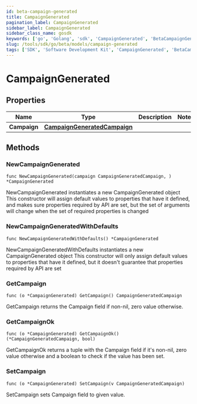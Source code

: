```yaml
---
id: beta-campaign-generated
title: CampaignGenerated
pagination_label: CampaignGenerated
sidebar_label: CampaignGenerated
sidebar_class_name: gosdk
keywords: ['go', 'Golang', 'sdk', 'CampaignGenerated', 'BetaCampaignGenerated'] 
slug: /tools/sdk/go/beta/models/campaign-generated
tags: ['SDK', 'Software Development Kit', 'CampaignGenerated', 'BetaCampaignGenerated']
---
```


# CampaignGenerated

## Properties

Name | Type | Description | Notes
------------ | ------------- | ------------- | -------------
**Campaign** | [**CampaignGeneratedCampaign**](campaign-generated-campaign) |  | 

## Methods

### NewCampaignGenerated

`func NewCampaignGenerated(campaign CampaignGeneratedCampaign, ) *CampaignGenerated`

NewCampaignGenerated instantiates a new CampaignGenerated object
This constructor will assign default values to properties that have it defined,
and makes sure properties required by API are set, but the set of arguments
will change when the set of required properties is changed

### NewCampaignGeneratedWithDefaults

`func NewCampaignGeneratedWithDefaults() *CampaignGenerated`

NewCampaignGeneratedWithDefaults instantiates a new CampaignGenerated object
This constructor will only assign default values to properties that have it defined,
but it doesn't guarantee that properties required by API are set

### GetCampaign

`func (o *CampaignGenerated) GetCampaign() CampaignGeneratedCampaign`

GetCampaign returns the Campaign field if non-nil, zero value otherwise.

### GetCampaignOk

`func (o *CampaignGenerated) GetCampaignOk() (*CampaignGeneratedCampaign, bool)`

GetCampaignOk returns a tuple with the Campaign field if it's non-nil, zero value otherwise
and a boolean to check if the value has been set.

### SetCampaign

`func (o *CampaignGenerated) SetCampaign(v CampaignGeneratedCampaign)`

SetCampaign sets Campaign field to given value.



